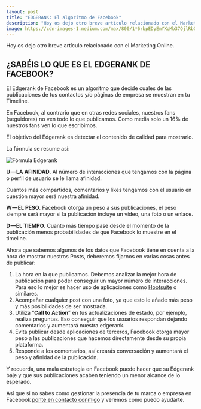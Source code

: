 ```yaml
---
layout: post
title: "EDGERANK: El algoritmo de Facebook"
description: "Hoy os dejo otro breve artículo relacionado con el Marketing Online."
image: https://cdn-images-1.medium.com/max/800/1*6rbpEDyEmYXqMb37OjlRbQ.png
---
```


Hoy os dejo otro breve artículo relacionado con el Marketing Online.

## ¿SABÉIS LO QUE ES EL EDGERANK DE FACEBOOK?

El Edgerank de Facebook es un algoritmo que decide cuales de las publicaciones de tus contactos y/o páginas de empresa se muestran en tu Timeline.

En Facebook, al contrario que en otras redes sociales, nuestros fans (seguidores) no ven todo lo que publicamos. Como media solo un 16% de nuestros fans ven lo que escribimos.

El objetivo del Edgerank es detectar el contenido de calidad para mostrarlo.

La fórmula se resume así:

![Fórmula Edgerank](https://cdn-images-1.medium.com/max/800/0*xFVNvvORt_phm244)

**U — LA AFINIDAD**. Al número de interacciones que tengamos con la página o perfil de usuario se le llama afinidad.

Cuantos más compartidos, comentarios y likes tengamos con el usuario en cuestión mayor será nuestra afinidad.

**W — EL PESO**. Facebook otorga un peso a sus publicaciones, el peso siempre será mayor si la publicación incluye un vídeo, una foto o un enlace.

**D — EL TIEMPO**. Cuanto más tiempo pase desde el momento de la publicación menos probabilidades de que Facebook lo muestre en el timeline.

Ahora que sabemos algunos de los datos que Facebook tiene en cuenta a la hora de mostrar nuestros Posts, deberemos fijarnos en varias cosas antes de publicar:

1. La hora en la que publicamos. Debemos analizar la mejor hora de publicación para poder conseguir un mayor número de interacciones. Para eso lo mejor es hacer uso de aplicaciones como [Hootsuite](https://hootsuite.com/es/) o similares.
2. Acompañar cualquier post con una foto, ya que esto le añade más peso y más posibilidades de ser mostrada.
3. Utiliza “**Call to Action**” en tus actualizaciones de estado, por ejemplo, realiza preguntas. Eso conseguir que los usuarios respondan dejando comentarios y aumentará nuestra edgerank.
4. Evita publicar desde aplicaciones de terceros, Facebook otorga mayor peso a las publicaciones que hacemos directamente desde su propia plataforma.
5. Responde a los comentarios, así crearás conversación y aumentará el peso y afinidad de la publicación.

Y recuerda, una mala estrategia en Facebook puede hacer que su Edgerank baje y que sus publicaciones acaben teniendo un menor alcance de lo esperado.

Así que si no sabes como gestionar la presencia de tu marca o empresa en Facebook [ponte en contacto conmigo](mailto:info@ajra.es) y veremos como puedo ayudarte.